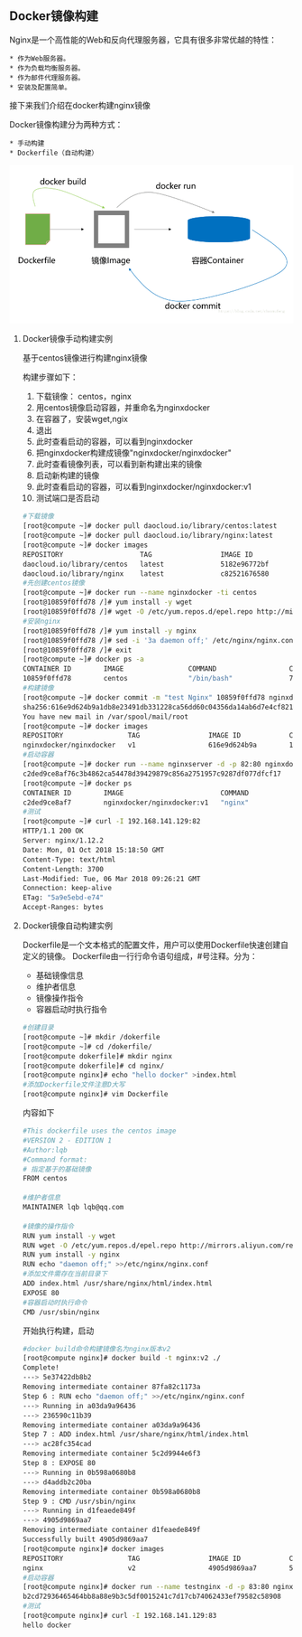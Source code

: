 ## Docker镜像构建



Nginx是一个高性能的Web和反向代理服务器，它具有很多非常优越的特性：

    * 作为Web服务器。
    * 作为负载均衡服务器。
    * 作为邮件代理服务器。
    * 安装及配置简单。

接下来我们介绍在docker构建nginx镜像

Docker镜像构建分为两种方式：

    * 手动构建
    * Dockerfile（自动构建）
![](docker/docker_build.png)

1. Docker镜像手动构建实例

    基于centos镜像进行构建nginx镜像

    构建步骤如下：
    1. 下载镜像： centos，nginx
    2. 用centos镜像启动容器，并重命名为nginxdocker
    3. 在容器了，安装wget,ngix
    4. 退出
    5. 此时查看启动的容器，可以看到nginxdocker
    6. 把nginxdocker构建成镜像"nginxdocker/nginxdocker"
    7. 此时查看镜像列表，可以看到新构建出来的镜像
    8. 启动新构建的镜像
    9. 此时查看启动的容器，可以看到nginxdocker/nginxdocker:v1
    10. 测试端口是否启动
    ```bash
    #下载镜像
    [root@compute ~]# docker pull daocloud.io/library/centos:latest
    [root@compute ~]# docker pull daocloud.io/library/nginx:latest
    [root@compute ~]# docker images
    REPOSITORY                   TAG                 IMAGE ID            CREATED             SIZE
    daocloud.io/library/centos   latest              5182e96772bf        7 weeks ago         200 MB
    daocloud.io/library/nginx    latest              c82521676580        2 months ago        109 MB
    #先创建centos镜像
    [root@compute ~]# docker run --name nginxdocker -ti centos
    [root@10859f0ffd78 /]# yum install -y wget
    [root@10859f0ffd78 /]# wget -O /etc/yum.repos.d/epel.repo http://mirrors.aliyun.com/repo/epel-7.repo
    #安装nginx
    [root@10859f0ffd78 /]# yum install -y nginx
    [root@10859f0ffd78 /]# sed -i '3a daemon off;' /etc/nginx/nginx.conf
    [root@10859f0ffd78 /]# exit
    [root@compute ~]# docker ps -a
    CONTAINER ID        IMAGE                COMMAND                  CREATED             STATUS                      PORTS                NAMES
    10859f0ffd78        centos               "/bin/bash"              7 minutes ago       Exited (0) 19 seconds ago                        nginxdocker
    #构建镜像
    [root@compute ~]# docker commit -m "test Nginx" 10859f0ffd78 nginxdocker/nginxdocker:v1
    sha256:616e9d624b9a1db8e23491db331228ca56dd60c04356da14ab6d7e4cf821d415
    You have new mail in /var/spool/mail/root
    [root@compute ~]# docker images
    REPOSITORY                TAG                 IMAGE ID            CREATED             SIZE
    nginxdocker/nginxdocker   v1                  616e9d624b9a        10 seconds ago      383.9 MB
    #启动容器
    [root@compute ~]# docker run --name nginxserver -d -p 82:80 nginxdocker/nginxdocker:v1 nginx
    c2ded9ce8af76c3b4862ca54478d39429879c856a2751957c9287df077dfcf17
    [root@compute ~]# docker ps
    CONTAINER ID        IMAGE                        COMMAND             CREATED             STATUS              PORTS                NAMES
    c2ded9ce8af7        nginxdocker/nginxdocker:v1   "nginx"             21 seconds ago      Up 19 seconds       0.0.0.0:82->80/tcp   nginxserver
    #测试
    [root@compute ~]# curl -I 192.168.141.129:82
    HTTP/1.1 200 OK
    Server: nginx/1.12.2
    Date: Mon, 01 Oct 2018 15:18:50 GMT
    Content-Type: text/html
    Content-Length: 3700
    Last-Modified: Tue, 06 Mar 2018 09:26:21 GMT
    Connection: keep-alive
    ETag: "5a9e5ebd-e74"
    Accept-Ranges: bytes
    ```

2. Docker镜像自动构建实例

    Dockerfile是一个文本格式的配置文件，用户可以使用Dockerfile快速创建自定义的镜像。
    Dockerfile由一行行命令语句组成，#号注释。分为：
    * 基础镜像信息
    * 维护者信息
    * 镜像操作指令
    * 容器启动时执行指令

    ```bash
    #创建目录
    [root@compute ~]# mkdir /dokerfile
    [root@compute ~]# cd /dokerfile/
    [root@compute dokerfile]# mkdir nginx
    [root@compute dokerfile]# cd nginx/
    [root@compute nginx]# echo "hello docker" >index.html
    #添加Dockerfile文件注意D大写
    [root@compute nginx]# vim Dockerfile
    ```

    内容如下
    ```bash
    #This dockerfile uses the centos image
    #VERSION 2 - EDITION 1
    #Author:lqb
    #Command format:
    # 指定基于的基础镜像
    FROM centos
    
    #维护者信息
    MAINTAINER lqb lqb@qq.com
    
    #镜像的操作指令
    RUN yum install -y wget
    RUN wget -O /etc/yum.repos.d/epel.repo http://mirrors.aliyun.com/repo/epel-7.repo
    RUN yum install -y nginx
    RUN echo "daemon off;" >>/etc/nginx/nginx.conf
    #添加文件需存在当前目录下
    ADD index.html /usr/share/nginx/html/index.html
    EXPOSE 80
    #容器启动时执行命令
    CMD /usr/sbin/nginx
    ```
    开始执行构建，启动
    ```bash
    #docker build命令构建镜像名为nginx版本v2
    [root@compute nginx]# docker build -t nginx:v2 ./
    Complete!
    ---> 5e37422db8b2
    Removing intermediate container 87fa82c1173a
    Step 6 : RUN echo "daemon off;" >>/etc/nginx/nginx.conf
    ---> Running in a03da9a96436
    ---> 236590c11b39
    Removing intermediate container a03da9a96436
    Step 7 : ADD index.html /usr/share/nginx/html/index.html
    ---> ac28fc354cad
    Removing intermediate container 5c2d9944e6f3
    Step 8 : EXPOSE 80
    ---> Running in 0b598a0680b8
    ---> d4addb2c20ba
    Removing intermediate container 0b598a0680b8
    Step 9 : CMD /usr/sbin/nginx
    ---> Running in d1feaede849f
    ---> 4905d9869aa7
    Removing intermediate container d1feaede849f
    Successfully built 4905d9869aa7
    [root@compute nginx]# docker images
    REPOSITORY                TAG                 IMAGE ID            CREATED             SIZE
    nginx                     v2                  4905d9869aa7        53 seconds ago      404.1 MB
    #启动容器
    [root@compute nginx]# docker run --name testnginx -d -p 83:80 nginx:v2
    b2cd72936465464bb8a88e9b3c5df0015241c7d17cb74062433ef79582c58908
    #测试
    [root@compute nginx]# curl -I 192.168.141.129:83
    hello docker
    ```